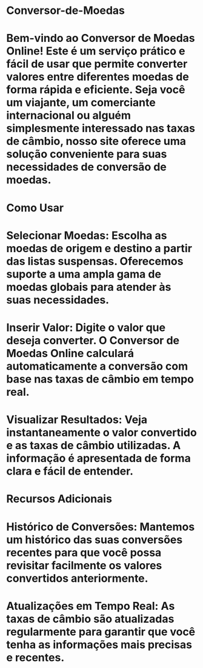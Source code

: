 # Conversor-de-Moedas

# Bem-vindo ao Conversor de Moedas Online! Este é um serviço prático e fácil de usar que permite converter valores entre diferentes moedas de forma rápida e eficiente. Seja você um viajante, um comerciante internacional ou alguém simplesmente interessado nas taxas de câmbio, nosso site oferece uma solução conveniente para suas necessidades de conversão de moedas.

# Como Usar
# Selecionar Moedas: Escolha as moedas de origem e destino a partir das listas suspensas. Oferecemos suporte a uma ampla gama de moedas globais para atender às suas necessidades.
# Inserir Valor: Digite o valor que deseja converter. O Conversor de Moedas Online calculará automaticamente a conversão com base nas taxas de câmbio em tempo real.
# Visualizar Resultados: Veja instantaneamente o valor convertido e as taxas de câmbio utilizadas. A informação é apresentada de forma clara e fácil de entender.

# Recursos Adicionais
# Histórico de Conversões: Mantemos um histórico das suas conversões recentes para que você possa revisitar facilmente os valores convertidos anteriormente.
# Atualizações em Tempo Real: As taxas de câmbio são atualizadas regularmente para garantir que você tenha as informações mais precisas e recentes.